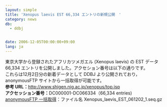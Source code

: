 ```yaml
---
layout: simple
title: 'Xenopus laevis EST 66,334 エントリの新規公開　'
category: news
db:
  - ddbj


date: 2006-12-05T00:00:00+09:00
lang: ja
---
```


<html>東京大学から登録されたアフリカツメガエル (Xenopus laevis) の EST データ 66,334 エントリを公開しました。アクセション番号は以下の通りです。<br>これらは12月2日分の新着データとして DDBJ より公開されており，anonymousFTP サイトから一括取得が可能です。<br><b>参考 URL：</b><a href="http://www.shigen.nig.ac.jp/xenopus/top.jsp">http://www.shigen.nig.ac.jp/xenopus/top.jsp</a><br><b>アクセッション番号：</b>DC000001-DC066334（66,334 entries)<br><a href="ftp://ftp.ddbj.nig.ac.jp/ddbj_database/mass/Xenopus_laevis_EST/">anonymousFTP 一括取得</a>：ファイル名 Xenopus_laevis_EST_061202_1.seq.gz</html>
